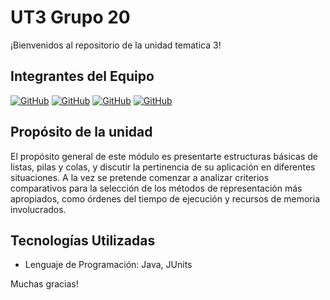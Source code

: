 # UT3 Grupo 20

¡Bienvenidos al repositorio de la unidad tematica 3!

## Integrantes del Equipo

[![GitHub](https://img.shields.io/badge/GitHub-Gaston%20Grane-blue.svg)](https://github.com/GastonGrane)
[![GitHub](https://img.shields.io/badge/GitHub-Joaquin%20Perez-green.svg)](https://github.com/RowletGA)
[![GitHub](https://img.shields.io/badge/GitHub-Santiago%20Severo-orange.svg)](https://github.com/SantiSevero235)
[![GitHub](https://img.shields.io/badge/GitHub-Santiago%20Iribarnegaray-red.svg)](https://github.com/SantiagoUCU)

## Propósito de la unidad

El propósito general de este módulo es presentarte estructuras básicas de listas, pilas y colas, y discutir la 
pertinencia de su aplicación en diferentes situaciones. A la vez se pretende comenzar a analizar criterios comparativos 
para la selección de los métodos de representación más apropiados, como órdenes del tiempo de ejecución y recursos de memoria involucrados.

## Tecnologías Utilizadas

- Lenguaje de Programación: Java, JUnits

Muchas gracias!
